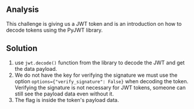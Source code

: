 ## Analysis
This challenge is giving us a JWT token and is an introduction on how to decode tokens using the PyJWT library.

## Solution
1. use `jwt.decode()` function from the library to decode the JWT and get the data payload.
2. We do not have the key for verifying the signature we must use the option `options={"verify_signature": False}` when decoding the token. Verifying the signature is not necessary for JWT tokens, someone can still see the payload data even without it.
3. The flag is inside the token's payload data.
